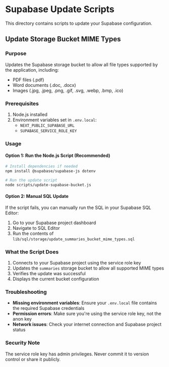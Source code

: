 # Supabase Update Scripts

This directory contains scripts to update your Supabase configuration.

## Update Storage Bucket MIME Types

### Purpose

Updates the Supabase storage bucket to allow all file types supported by the application, including:

- PDF files (.pdf)
- Word documents (.doc, .docx)
- Images (.jpg, .jpeg, .png, .gif, .svg, .webp, .bmp, .ico)

### Prerequisites

1. Node.js installed
2. Environment variables set in `.env.local`:
   - `NEXT_PUBLIC_SUPABASE_URL`
   - `SUPABASE_SERVICE_ROLE_KEY`

### Usage

#### Option 1: Run the Node.js Script (Recommended)

```bash
# Install dependencies if needed
npm install @supabase/supabase-js dotenv

# Run the update script
node scripts/update-supabase-bucket.js
```

#### Option 2: Manual SQL Update

If the script fails, you can manually run the SQL in your Supabase SQL Editor:

1. Go to your Supabase project dashboard
2. Navigate to SQL Editor
3. Run the contents of `lib/sql/storage/update_summaries_bucket_mime_types.sql`

### What the Script Does

1. Connects to your Supabase project using the service role key
2. Updates the `summaries` storage bucket to allow all supported MIME types
3. Verifies the update was successful
4. Displays the current bucket configuration

### Troubleshooting

- **Missing environment variables**: Ensure your `.env.local` file contains the required Supabase credentials
- **Permission errors**: Make sure you're using the service role key, not the anon key
- **Network issues**: Check your internet connection and Supabase project status

### Security Note

The service role key has admin privileges. Never commit it to version control or share it publicly.
